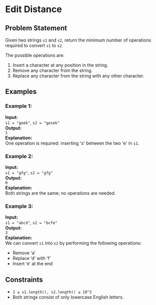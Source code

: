 # Edit Distance


## Problem Statement

Given two strings `s1` and `s2`, return the minimum number of operations required to convert `s1` to `s2`.

The possible operations are:
1. Insert a character at any position in the string.
2. Remove any character from the string.
3. Replace any character from the string with any other character.

## Examples

### Example 1:
**Input:**  
`s1 = "geek"`, `s2 = "gesek"`  
**Output:**  
`1`  
**Explanation:**  
One operation is required: inserting 's' between the two 'e' in `s1`.

### Example 2:
**Input:**  
`s1 = "gfg"`, `s2 = "gfg"`  
**Output:**  
`0`  
**Explanation:**  
Both strings are the same; no operations are needed.

### Example 3:
**Input:**  
`s1 = "abcd"`, `s2 = "bcfe"`  
**Output:**  
`3`  
**Explanation:**  
We can convert `s1` into `s2` by performing the following operations:
- Remove ‘a’
- Replace ‘d’ with ‘f’
- Insert ‘e’ at the end

## Constraints
- `1 ≤ s1.length(), s2.length() ≤ 10^3`
- Both strings consist of only lowercase English letters.

